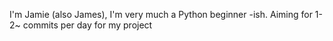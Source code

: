 I'm Jamie (also James), I'm very much a Python beginner -ish.
Aiming for 1-2~ commits per day for my project
